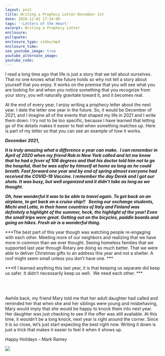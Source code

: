 ```yaml
---
layout: post
title: Writing a Prophecy Letter-December 1st
date: 2020-12-01 17:34:00
tags: '-Letters of the Heart'
excerpt: Writing a Prophecy Letter
enclosure:
pullquote:
enclosure_type: video/mp4
enclosure_time:
use_youtube_image: true
youtube_alternate_image:
youtube_code:
---
```


I read a long time ago that life is just a story that we tell about ourselves. That no one knows what the future holds so why not tell a story about yourself that you enjoy. It works on the premise that you will see what you are looking for and when you notice something that you recognize from your story, you will naturally gravitate toward it, and it becomes real.

At the end of every year, I enjoy writing a prophecy letter about the next year. I date the letter one year in the future. So, it would be December of 2021, and I imagine all of the events that shaped my life in 2021 and I write them down. I try not to be too specific, because I have learned that letting go of the details makes it easier to feel when something matches up. Here is part of my letter so that you can see an example of how it works.

***December 2021,***

***It is truly amazing what a difference a year can make.&nbsp; I can remember in April of 2020 when my friend Rob in New York called and let me know that he had a fever of 106 degrees and that his doctor told him not to go the hospital, that he was safer by himself at home as long as he could breath. Fast forward one year and by end of spring almost everyone had received the COVID-19 Vaccine. I remember the day Derek and I got our shots. It was busy, but well organized and it didn’t take as long as we thought.***

***Oh, how wonderful it was to be able to travel again. To get back on an airplane, to get back on a cruise ship\!\! &nbsp; Seeing our exchange students, Michi and Lotta, in their home countries of Italy and Finland was definitely a highlight of the summer, heck, the highlight of the year\! Even the small trips were great. Getting out on the bicycles, paddle boards and going on hikes. Fresh air is a wonderful thing.***

***The best part of this year though was watching people re-engaging with each other. Meeting more of our neighbors and realizing that we have more in common than we ever thought. Seeing homeless families that we supported last year through Rotary are doing so much better. That we were able to deliver Christmas gifts to an address this year and not a shelter. A roof might seem small unless you don’t have one. ***

***If I learned anything this last year, it is that keeping us separate did keep us safer. It didn’t necessarily keep us well.&nbsp; We need each other. ***

<div class="row" style="margin: 4rem 0;">
  <div class="col-sm-8">
    <p>Awhile back, my friend Mary told me that her adult daughter had called and reminded her that when she and her siblings were young and misbehaving, Mary would imply that she would be happy to knock them into next year. Her daughter was just checking to see if the offer was still available. At this time, it wouldn’t be a long knock, next year is right around the corner. Since it is so close, let’s just start expecting the best right now. Writing it down is just a trick that makes it easier to feel it when it shows up.</p>
  <p>Happy Holidays – Mark Ramey</p>
  </div>
  <div class="col-sm-4">
     <img src="https://vyralmarketing.s3.amazonaws.com/Mark+Ramey/LotH/2020/Picture1.jpg">
  </div>
</div>